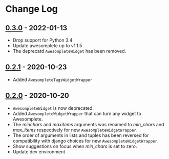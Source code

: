 # Change Log

## [0.3.0](https://github.com/dldevinc/django-awesomplete/tree/v0.3.0) - 2022-01-13
- Drop support for Python 3.4
- Update awesomplete up to v1.1.5
- The deprecatd `AwesompleteWidget` has been removed.

## [0.2.1](https://github.com/dldevinc/django-awesomplete/tree/v0.2.1) - 2020-10-23
- Added `AwesompleteTagsWidgetWrapper`

## [0.2.0](https://github.com/dldevinc/django-awesomplete/tree/v0.2.0) - 2020-10-20
- `AwesompleteWidget` is now deprecated.
- Added `AwesompleteWidgetWrapper` that can turn any widget to Awesomplete.
- The *minchars* and *maxitems* arguments was renamed to *min_chars* and *max_items*
respectively for new `AwesompleteWidgetWrapper`.
- The order of arguments in lists and tuples has been reversed 
for compatibility with django choices for new `AwesompleteWidgetWrapper`.
- Show suggestions on focus when *min_chars* is set to zero.
- Update dev environment
